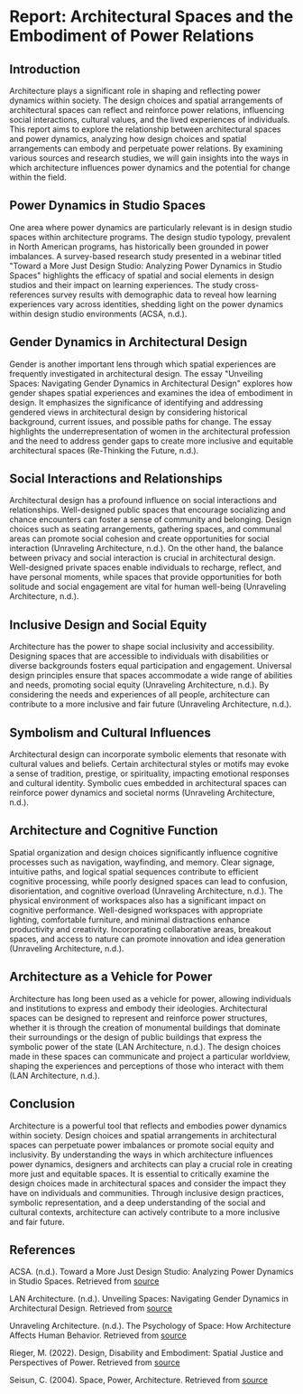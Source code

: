 # Report: Architectural Spaces and the Embodiment of Power Relations

## Introduction

Architecture plays a significant role in shaping and reflecting power dynamics within society. The design choices and spatial arrangements of architectural spaces can reflect and reinforce power relations, influencing social interactions, cultural values, and the lived experiences of individuals. This report aims to explore the relationship between architectural spaces and power dynamics, analyzing how design choices and spatial arrangements can embody and perpetuate power relations. By examining various sources and research studies, we will gain insights into the ways in which architecture influences power dynamics and the potential for change within the field.

## Power Dynamics in Studio Spaces

One area where power dynamics are particularly relevant is in design studio spaces within architecture programs. The design studio typology, prevalent in North American programs, has historically been grounded in power imbalances. A survey-based research study presented in a webinar titled "Toward a More Just Design Studio: Analyzing Power Dynamics in Studio Spaces" highlights the efficacy of spatial and social elements in design studios and their impact on learning experiences. The study cross-references survey results with demographic data to reveal how learning experiences vary across identities, shedding light on the power dynamics within design studio environments (ACSA, n.d.).

## Gender Dynamics in Architectural Design

Gender is another important lens through which spatial experiences are frequently investigated in architectural design. The essay "Unveiling Spaces: Navigating Gender Dynamics in Architectural Design" explores how gender shapes spatial experiences and examines the idea of embodiment in design. It emphasizes the significance of identifying and addressing gendered views in architectural design by considering historical background, current issues, and possible paths for change. The essay highlights the underrepresentation of women in the architectural profession and the need to address gender gaps to create more inclusive and equitable architectural spaces (Re-Thinking the Future, n.d.).

## Social Interactions and Relationships

Architectural design has a profound influence on social interactions and relationships. Well-designed public spaces that encourage socializing and chance encounters can foster a sense of community and belonging. Design choices such as seating arrangements, gathering spaces, and communal areas can promote social cohesion and create opportunities for social interaction (Unraveling Architecture, n.d.). On the other hand, the balance between privacy and social interaction is crucial in architectural design. Well-designed private spaces enable individuals to recharge, reflect, and have personal moments, while spaces that provide opportunities for both solitude and social engagement are vital for human well-being (Unraveling Architecture, n.d.).

## Inclusive Design and Social Equity

Architecture has the power to shape social inclusivity and accessibility. Designing spaces that are accessible to individuals with disabilities or diverse backgrounds fosters equal participation and engagement. Universal design principles ensure that spaces accommodate a wide range of abilities and needs, promoting social equity (Unraveling Architecture, n.d.). By considering the needs and experiences of all people, architecture can contribute to a more inclusive and fair future (Unraveling Architecture, n.d.).

## Symbolism and Cultural Influences

Architectural design can incorporate symbolic elements that resonate with cultural values and beliefs. Certain architectural styles or motifs may evoke a sense of tradition, prestige, or spirituality, impacting emotional responses and cultural identity. Symbolic cues embedded in architectural spaces can reinforce power dynamics and societal norms (Unraveling Architecture, n.d.).

## Architecture and Cognitive Function

Spatial organization and design choices significantly influence cognitive processes such as navigation, wayfinding, and memory. Clear signage, intuitive paths, and logical spatial sequences contribute to efficient cognitive processing, while poorly designed spaces can lead to confusion, disorientation, and cognitive overload (Unraveling Architecture, n.d.). The physical environment of workspaces also has a significant impact on cognitive performance. Well-designed workspaces with appropriate lighting, comfortable furniture, and minimal distractions enhance productivity and creativity. Incorporating collaborative areas, breakout spaces, and access to nature can promote innovation and idea generation (Unraveling Architecture, n.d.).

## Architecture as a Vehicle for Power

Architecture has long been used as a vehicle for power, allowing individuals and institutions to express and embody their ideologies. Architectural spaces can be designed to represent and reinforce power structures, whether it is through the creation of monumental buildings that dominate their surroundings or the design of public buildings that express the symbolic power of the state (LAN Architecture, n.d.). The design choices made in these spaces can communicate and project a particular worldview, shaping the experiences and perceptions of those who interact with them (LAN Architecture, n.d.).

## Conclusion

Architecture is a powerful tool that reflects and embodies power dynamics within society. Design choices and spatial arrangements in architectural spaces can perpetuate power imbalances or promote social equity and inclusivity. By understanding the ways in which architecture influences power dynamics, designers and architects can play a crucial role in creating more just and equitable spaces. It is essential to critically examine the design choices made in architectural spaces and consider the impact they have on individuals and communities. Through inclusive design practices, symbolic representation, and a deep understanding of the social and cultural contexts, architecture can actively contribute to a more inclusive and fair future.

## References

ACSA. (n.d.). Toward a More Just Design Studio: Analyzing Power Dynamics in Studio Spaces. Retrieved from [source](https://www.acsa-arch.org/webinars/toward-a-more-just-design-studio-analyzing-power-dynamics-in-studio-spaces/)

LAN Architecture. (n.d.). Unveiling Spaces: Navigating Gender Dynamics in Architectural Design. Retrieved from [source](https://www.re-thinkingthefuture.com/architectural-community/a11698-unveiling-spaces-navigating-gender-dynamics-in-architectural-design/)

Unraveling Architecture. (n.d.). The Psychology of Space: How Architecture Affects Human Behavior. Retrieved from [source](https://www.unravelingarchitecture.com/post/the-psychology-of-space-how-architecture-affects-human-behavior)

Rieger, M. (2022). Design, Disability and Embodiment: Spatial Justice and Perspectives of Power. Retrieved from [source](https://www.routledge.com/Design-Disability-and-Embodiment-Spatial-Justice-and-Perspectives-of-Power/Rieger/p/book/9781032076843)

Seisun, C. (2004). Space, Power, Architecture. Retrieved from [source](https://www.architects.nsw.gov.au/download/BHTS/SeisunChris-Space_power_architecture_BHTS_2004_report.pdf)